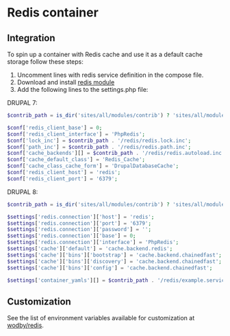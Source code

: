 # Redis container

## Integration

To spin up a container with Redis cache and use it as a default cache storage follow these steps:

1. Uncomment lines with redis service definition in the compose file.
2. Download and install [redis module](https://www.drupal.org/project/redis)
3. Add the following lines to the settings.php file:

DRUPAL 7:

```php
$contrib_path = is_dir('sites/all/modules/contrib') ? 'sites/all/modules/contrib' : 'sites/all/modules';

$conf['redis_client_base'] = 0;
$conf['redis_client_interface'] = 'PhpRedis';
$conf['lock_inc'] = $contrib_path . '/redis/redis.lock.inc';
$conf['path_inc'] = $contrib_path . '/redis/redis.path.inc';
$conf['cache_backends'][] = $contrib_path . '/redis/redis.autoload.inc';
$conf['cache_default_class'] = 'Redis_Cache';
$conf['cache_class_cache_form'] = 'DrupalDatabaseCache';
$conf['redis_client_host'] = 'redis';
$conf['redis_client_port'] = '6379';
```

DRUPAL 8:

```php
$contrib_path = is_dir('sites/all/modules/contrib') ? 'sites/all/modules/contrib' : 'sites/all/modules';

$settings['redis.connection']['host'] = 'redis';
$settings['redis.connection']['port'] = '6379';
$settings['redis.connection']['password'] = '';
$settings['redis.connection']['base'] = 0;
$settings['redis.connection']['interface'] = 'PhpRedis';
$settings['cache']['default'] = 'cache.backend.redis';
$settings['cache']['bins']['bootstrap'] = 'cache.backend.chainedfast';
$settings['cache']['bins']['discovery'] = 'cache.backend.chainedfast';
$settings['cache']['bins']['config'] = 'cache.backend.chainedfast';

$settings['container_yamls'][] = $contrib_path . '/redis/example.services.yml';
```

## Customization

See the list of environment variables available for customization at [wodby/redis](https://github.com/wodby/redis).